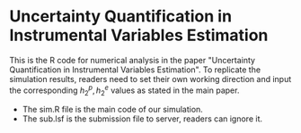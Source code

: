 # Uncertainty Quantification in Instrumental Variables Estimation
This is the R code for numerical analysis in the paper "Uncertainty Quantification in Instrumental Variables Estimation". To replicate the simulation results, readers need to set their own working direction and input the corresponding $h_{2}^{p}, h_{2}^{e}$ values as stated in the main paper.
* The sim.R file is the main code of our simulation.
* The sub.lsf is the submission file to server, readers can ignore it.
